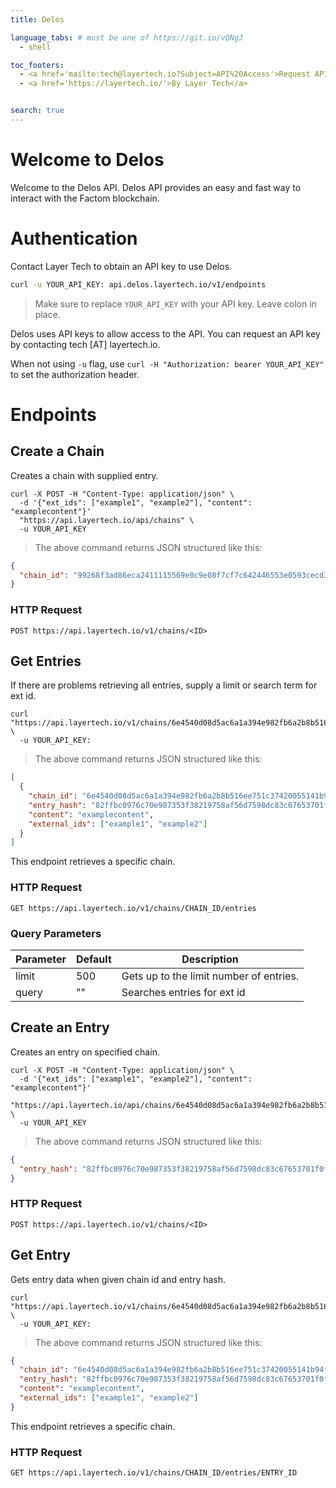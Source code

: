 ```yaml
---
title: Delos

language_tabs: # must be one of https://git.io/vQNgJ
  - shell

toc_footers:
  - <a href='mailto:tech@layertech.io?Subject=API%20Access'>Request API Key</a>
  - <a href='https://layertech.io/'>By Layer Tech</a>


search: true
---
```


# Welcome to Delos

Welcome to the Delos API. Delos API provides an easy and fast way to interact with the Factom blockchain. 

# Authentication

Contact Layer Tech to obtain an API key to use Delos.

```bash
curl -u YOUR_API_KEY: api.delos.layertech.io/v1/endpoints
```

> Make sure to replace `YOUR_API_KEY` with your API key. Leave colon in place.

Delos uses API keys to allow access to the API. You can request an API key by contacting tech [AT] layertech.io.

<aside class="notice">When not using <code>-u</code> flag, use <code>curl -H "Authorization: bearer YOUR_API_KEY"</code> to set the authorization header.</aside>

# Endpoints


## Create a Chain

Creates a chain with supplied entry.

```shell
curl -X POST -H "Content-Type: application/json" \ 
  -d '{"ext_ids": ["example1", "example2"], "content": "examplecontent"}'
  "https://api.layertech.io/api/chains" \
  -u YOUR_API_KEY
```

> The above command returns JSON structured like this:

```json
{
  "chain_id": "99268f3ad86eca2411115569e0c9e08f7cf7c642446553e0593cecd351c27bd"
}
```


### HTTP Request

`POST https://api.layertech.io/v1/chains/<ID>`






## Get Entries

If there are problems retrieving all entries, supply a limit or search term for ext id.

```shell
curl "https://api.layertech.io/v1/chains/6e4540d08d5ac6a1a394e982fb6a2b8b516ee751c37420055141b94fe070bfe/entries" \
  -u YOUR_API_KEY:
```


> The above command returns JSON structured like this:

```json
[
  {
    "chain_id": "6e4540d08d5ac6a1a394e982fb6a2b8b516ee751c37420055141b94fe070bfe",
    "entry_hash": "82ffbc0976c70e987353f38219758af56d7598dc83c67653701f0f19b25b64e",
    "content": "examplecontent",
    "external_ids": ["example1", "example2"]
  }
]
```

This endpoint retrieves a specific chain.

### HTTP Request

`GET https://api.layertech.io/v1/chains/CHAIN_ID/entries`


### Query Parameters

Parameter | Default | Description
--------- | ------- | -----------
limit | 500 | Gets up to the limit number of entries.
query | "" | Searches entries for ext id







## Create an Entry 

Creates an entry on specified chain.

```shell
curl -X POST -H "Content-Type: application/json" \ 
  -d '{"ext_ids": ["example1", "example2"], "content": "examplecontent"}'
  "https://api.layertech.io/api/chains/6e4540d08d5ac6a1a394e982fb6a2b8b516ee751c37420055141b94fe070bfe/entries" \
  -u YOUR_API_KEY
```

> The above command returns JSON structured like this:

```json
{
  "entry_hash": "82ffbc0976c70e987353f38219758af56d7598dc83c67653701f0f19b25b64e"
}
```


### HTTP Request

`POST https://api.layertech.io/v1/chains/<ID>`






## Get Entry

Gets entry data when given chain id and entry hash.

```shell
curl "https://api.layertech.io/v1/chains/6e4540d08d5ac6a1a394e982fb6a2b8b516ee751c37420055141b94fe070bfe/entries/82ffbc0976c70e987353f38219758af56d7598dc83c67653701f0f19b25b64e" \
  -u YOUR_API_KEY:
```


> The above command returns JSON structured like this:

```json
{
  "chain_id": "6e4540d08d5ac6a1a394e982fb6a2b8b516ee751c37420055141b94fe070bfe",
  "entry_hash": "82ffbc0976c70e987353f38219758af56d7598dc83c67653701f0f19b25b64e",
  "content": "examplecontent",
  "external_ids": ["example1", "example2"]
}
```

This endpoint retrieves a specific chain.

### HTTP Request

`GET https://api.layertech.io/v1/chains/CHAIN_ID/entries/ENTRY_ID`



